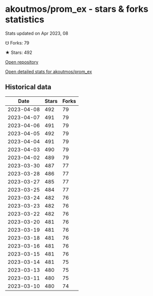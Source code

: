 # akoutmos/prom_ex - stars & forks statistics

Stats updated on Apr 2023, 08

☋ Forks: 79

★ Stars: 492

[Open repository](https://github.com/akoutmos/prom_ex)

[Open detailed stats for akoutmos/prom_ex](https://reviewgithub.com/rep/akoutmos/prom_ex)

## Historical data
| Date | Stars | Forks |
|------|-------|-------|
| 2023-04-08 | 492 | 79 | 
| 2023-04-07 | 491 | 79 | 
| 2023-04-06 | 491 | 79 | 
| 2023-04-05 | 492 | 79 | 
| 2023-04-04 | 491 | 79 | 
| 2023-04-03 | 490 | 79 | 
| 2023-04-02 | 489 | 79 | 
| 2023-03-30 | 487 | 77 | 
| 2023-03-28 | 486 | 77 | 
| 2023-03-27 | 485 | 77 | 
| 2023-03-25 | 484 | 77 | 
| 2023-03-24 | 482 | 76 | 
| 2023-03-23 | 482 | 76 | 
| 2023-03-22 | 482 | 76 | 
| 2023-03-20 | 481 | 76 | 
| 2023-03-19 | 481 | 76 | 
| 2023-03-18 | 481 | 76 | 
| 2023-03-16 | 481 | 76 | 
| 2023-03-15 | 481 | 76 | 
| 2023-03-14 | 481 | 75 | 
| 2023-03-13 | 480 | 75 | 
| 2023-03-11 | 480 | 75 | 
| 2023-03-10 | 480 | 74 | 

